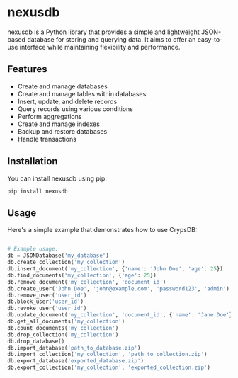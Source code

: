 # nexusdb

nexusdb is a Python library that provides a simple and lightweight JSON-based database for storing and querying data. It aims to offer an easy-to-use interface while maintaining flexibility and performance.

## Features

- Create and manage databases
- Create and manage tables within databases
- Insert, update, and delete records
- Query records using various conditions
- Perform aggregations
- Create and manage indexes
- Backup and restore databases
- Handle transactions

## Installation

You can install nexusdb using pip:

```shell
pip install nexusdb

```
## Usage

Here's a simple example that demonstrates how to use CrypsDB:

```python

# Example usage:
db = JSONDatabase('my_database')
db.create_collection('my_collection')
db.insert_document('my_collection', {'name': 'John Doe', 'age': 25})
db.find_documents('my_collection', {'age': 25})
db.remove_document('my_collection', 'document_id')
db.create_user('John Doe', 'john@example.com', 'password123', 'admin')
db.remove_user('user_id')
db.block_user('user_id')
db.revoke_user('user_id')
db.update_document('my_collection', 'document_id', {'name': 'Jane Doe'})
db.get_all_documents('my_collection')
db.count_documents('my_collection')
db.drop_collection('my_collection')
db.drop_database()
db.import_database('path_to_database.zip')
db.import_collection('my_collection', 'path_to_collection.zip')
db.export_database('exported_database.zip')
db.export_collection('my_collection', 'exported_collection.zip')

